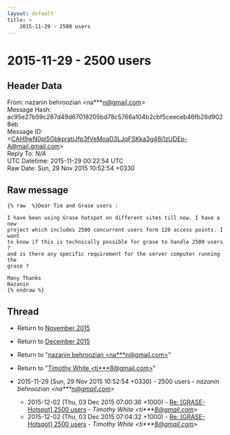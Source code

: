 ```yaml
---
layout: default
title: >
    2015-11-29 - 2500 users
---
```


# 2015-11-29 - 2500 users

## Header Data

From: nazanin behroozian \<na***n@gmail.com\><br>
Message Hash: ac95e27b59c287d49d67018205bd78c5766a104b2cbf5ceeceb46fb28d9028eb<br>
Message ID: \<CAH9wN0pi5GbkpratiJfp3fVeMoaD3LJqFSKka3g46i1zUDEp-A@mail.gmail.com\><br>
Reply To: _N/A_<br>
UTC Datetime: 2015-11-29 00:22:54 UTC<br>
Raw Date: Sun, 29 Nov 2015 10:52:54 +0330<br>

## Raw message

```
{% raw  %}Dear Tim and Grase users :

I have been using Grase hotspot on different sites till now. I have a new
project which includes 2500 concurrent users form 120 access points. I want
to know if this is technically possible for grase to handle 2500 users ?
and is there any specific requirement for the server computer running the
grase ?

Many Thanks
Nazanin
{% endraw %}
```

## Thread

+ Return to [November 2015](/archive/2015/11)
+ Return to [December 2015](/archive/2015/12)

+ Return to "[nazanin behroozian <na***n<span>@</span>gmail.com>](/authors/na___n_at_gmail_com)"
+ Return to "[Timothy White <ti***8<span>@</span>gmail.com>](/authors/ti___8_at_gmail_com)"

+ 2015-11-29 (Sun, 29 Nov 2015 10:52:54 +0330) - 2500 users - _nazanin behroozian \<na***n@gmail.com\>_
  + 2015-12-02 (Thu, 03 Dec 2015 07:00:36 +1000) - [Re: [GRASE-Hotspot] 2500 users](/archive/2015/12/4da04902ae7a8e0b834dcddde09795f01f51ebb195cddce862b52c167c13a19a) - _Timothy White \<ti***8@gmail.com\>_
  + 2015-12-02 (Thu, 03 Dec 2015 07:04:32 +1000) - [Re: [GRASE-Hotspot] 2500 users](/archive/2015/12/504fe2ef5cddf69c6606e574d0af4e6b14b6630bc025781de573dcb43078e713) - _Timothy White \<ti***8@gmail.com\>_

